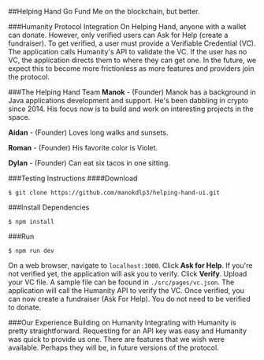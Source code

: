##Helping Hand
Go Fund Me on the blockchain, but better.

###Humanity Protocol Integration
On Helping Hand, anyone with a wallet can donate. However, only verified users can Ask for Help (create a fundraiser). To get verified, a user must provide a Verifiable Credential (VC). The application calls Humanity's API to validate the VC. If the user has no VC, the application directs them to where they can get one. In the future, we expect this to become more frictionless as more features and providers join the protocol.

###The Helping Hand Team
**Manok** - (Founder) Manok has a background in Java applications development and support. He's been dabbling in crypto since 2014. His focus now is to build and work on interesting projects in the space.

**Aidan** - (Founder) Loves long walks and sunsets.

**Roman** - (Founder) His favorite color is Violet.

**Dylan** - (Founder) Can eat six tacos in one sitting.

###Testing Instructions
####Download
```shell
$ git clone https://github.com/manokdlp3/helping-hand-ui.git
```

###Install Dependencies
```shell
$ npm install
```

###Run
```shell
$ npm run dev
```
On a web browser, navigate to `localhost:3000`. Click **Ask for Help**. If you're not verified yet, the application will ask you to verify. Click **Verify**. Upload your VC file. A sample file can be foound in `./src/pages/vc.json`. The application will call the Humanity API to verify the VC. Once verified, you can now create a fundraiser (Ask For Help). You do not need to be verified to donate.

###Our Experience Building on Humanity
Integrating with Humanity is pretty straightforward. Requesting for an API key was easy and Humanity was quick to provide us one. There are features that we wish were available. Perhaps they will be, in future versions of the protocol. 
